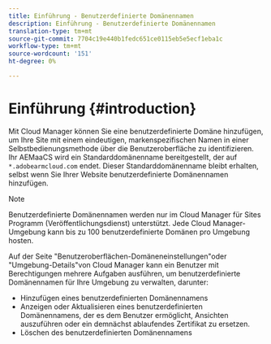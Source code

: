 ```yaml
---
title: Einführung - Benutzerdefinierte Domänennamen
description: Einführung - Benutzerdefinierte Domänennamen
translation-type: tm+mt
source-git-commit: 7704c19e440b1fedc651ce0115eb5e5ecf1eba1c
workflow-type: tm+mt
source-wordcount: '151'
ht-degree: 0%

---
```



# Einführung {#introduction}

Mit Cloud Manager können Sie eine benutzerdefinierte Domäne hinzufügen, um Ihre Site mit einem eindeutigen, markenspezifischen Namen in einer Selbstbedienungsmethode über die Benutzeroberfläche zu identifizieren. Ihr AEMaaCS wird ein Standarddomänenname bereitgestellt, der auf `*.adobearmcloud.com` endet. Dieser Standarddomänenname bleibt erhalten, selbst wenn Sie Ihrer Website benutzerdefinierte Domänennamen hinzufügen.

>[!NOTE]
>Benutzerdefinierte Domänennamen werden nur im Cloud Manager für Sites Programm (Veröffentlichungsdienst) unterstützt. Jede Cloud Manager-Umgebung kann bis zu 100 benutzerdefinierte Domänen pro Umgebung hosten.

Auf der Seite &quot;Benutzeroberflächen-Domäneneinstellungen&quot;oder &quot;Umgebung-Details&quot;von Cloud Manager kann ein Benutzer mit Berechtigungen mehrere Aufgaben ausführen, um benutzerdefinierte Domänennamen für Ihre Umgebung zu verwalten, darunter:

* Hinzufügen eines benutzerdefinierten Domänennamens
* Anzeigen oder Aktualisieren eines benutzerdefinierten Domänennamens, der es dem Benutzer ermöglicht, Ansichten auszuführen oder ein demnächst ablaufendes Zertifikat zu ersetzen.
* Löschen des benutzerdefinierten Domänennamens